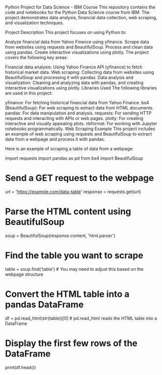 Python Project for Data Science - IBM Course
This repository contains the code and notebooks for the Python Data Science course from IBM. The project demonstrates data analysis, financial data collection, web scraping, and visualization techniques.

Project Description
This project focuses on using Python to:

Analyze financial data from Yahoo Finance using yfinance.
Scrape data from websites using requests and BeautifulSoup.
Process and clean data using pandas.
Create interactive visualizations using plotly.
The project covers the following key areas:

Financial data analysis: Using Yahoo Finance API (yfinance) to fetch historical market data.
Web scraping: Collecting data from websites using BeautifulSoup and processing it with pandas.
Data analysis and visualization: Cleaning and analyzing data with pandas, and creating interactive visualizations using plotly.
Libraries Used
The following libraries are used in this project:

yfinance: For fetching historical financial data from Yahoo Finance.
bs4 (BeautifulSoup): For web scraping to extract data from HTML documents.
pandas: For data manipulation and analysis.
requests: For sending HTTP requests and interacting with APIs or web pages.
plotly: For creating interactive and visually appealing plots.
nbformat: For working with Jupyter notebooks programmatically.
Web Scraping Example
This project includes an example of web scraping using requests and BeautifulSoup to extract data from a webpage and process it with pandas.

Here is an example of scraping a table of data from a webpage:

import requests
import pandas as pd
from bs4 import BeautifulSoup

# Send a GET request to the webpage
url = 'https://example.com/data-table'
response = requests.get(url)

# Parse the HTML content using BeautifulSoup
soup = BeautifulSoup(response.content, 'html.parser')

# Find the table you want to scrape
table = soup.find('table')  # You may need to adjust this based on the webpage structure

# Convert the HTML table into a pandas DataFrame
df = pd.read_html(str(table))[0]  # pd.read_html reads the HTML table into a DataFrame

# Display the first few rows of the DataFrame
print(df.head())
